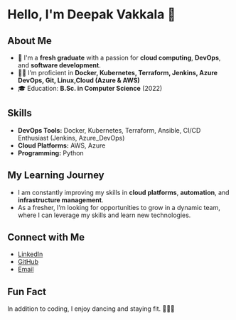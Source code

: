 # Hello, I'm Deepak Vakkala 👋

## About Me
- 🌱  I'm a **fresh graduate** with a passion for **cloud computing**, **DevOps**, and **software development**. 
- 👨‍💻 I’m proficient in **Docker, Kubernetes, Terraform, Jenkins, Azure DevOps, Git, Linux,Cloud (Azure & AWS)** 
- 🎓 Education: **B.Sc. in Computer Science** (2022)

## Skills
- **DevOps Tools:** Docker, Kubernetes, Terraform, Ansible, CI/CD Enthusiast (Jenkins, Azure_DevOps)
- **Cloud Platforms:** AWS, Azure
- **Programming:** Python

 ## My Learning Journey
  - I am constantly improving my skills in **cloud platforms**, **automation**, and **infrastructure management**.
  - As a fresher, I’m looking for opportunities to grow in a dynamic team, where I can leverage my skills and learn new technologies.

## Connect with Me

- [LinkedIn](https://www.linkedin.com/in/deepakvakkaladevopsmulticloud/)
- [GitHub](https://github.com/DeepakVakkalaDevOpsMutliCloud?tab=repositories)
- [Email](mailto:vakkaladeepak145@gmail.com)

## Fun Fact
In addition to coding, I enjoy dancing and staying fit. 🚶‍♂️💃
